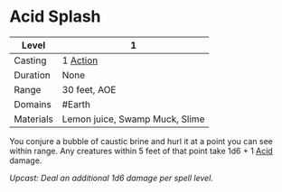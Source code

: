 # Acid Splash

| Level     | 1                                                  |
| --------- | -------------------------------------------------- |
| Casting   | 1 [Action](../../../../Game%20Structure/Action.md) |
| Duration  | None                                               |
| Range     | 30 feet, AOE                                       |
| Domains   | #Earth                                             |
| Materials | Lemon juice, Swamp Muck, Slime                     |

You conjure a bubble of caustic brine and hurl it at a point you can see within range. Any creatures within 5 feet of that point take 1d6 + 1 [Acid](../../../../Damage%20Types/Acid.md) damage.

*Upcast: Deal an additional 1d6 damage per spell level.*